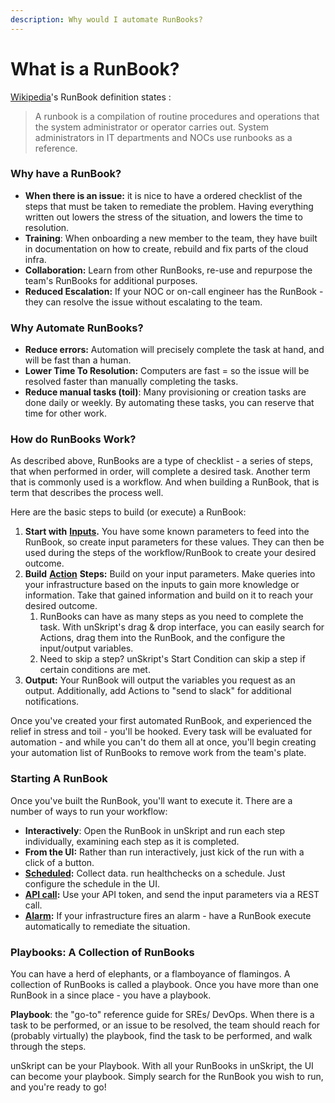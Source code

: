 ```yaml
---
description: Why would I automate RunBooks?
---
```


# What is a RunBook?

[Wikipedia](https://en.wikipedia.org/wiki/Runbook)'s RunBook definition states :&#x20;

> A runbook is a compilation of routine procedures and operations that the system administrator or operator carries out. System administrators in IT departments and NOCs use runbooks as a reference.

### Why have a RunBook?

* **When there is an issue:** it is nice to have a ordered checklist of the steps that must be taken to remediate the problem.  Having everything written out lowers the stress of the situation, and lowers the time to resolution.
* **Training**: When onboarding a new member to the team, they have built in documentation on how to create, rebuild and fix parts of the cloud infra.
* **Collaboration:** Learn from other RunBooks, re-use and repurpose the team's RunBooks for additional purposes. &#x20;
* **Reduced Escalation:** If your NOC or on-call engineer has the RunBook - they can resolve the issue without escalating to the team.

### Why Automate RunBooks?

* **Reduce errors:** Automation will precisely complete the task at hand, and will be fast than a human.
* **Lower Time To Resolution:** Computers are fast = so the issue will be resolved faster than manually completing the tasks.
* **Reduce manual tasks (toil)**: Many provisioning or creation tasks are done daily or weekly.  By automating these tasks, you can reserve that time for other work.

### How do RunBooks Work?

As described above, RunBooks are a type of checklist - a series of steps, that when performed in order, will complete a desired task.  Another term that is commonly used is a workflow.  And when building a RunBook, that is term that describes the process well. &#x20;

Here are the basic steps to build (or execute) a RunBook:

1. **Start with** [**Inputs**](../guides/xrunbooks/)**.** You have some known parameters to feed into the RunBook, so create input parameters for these values.  They can then be used during the steps of the workflow/RunBook to create your desired outcome.
2. **Build** [**Action**](../guides/actions/) **Steps:** Build on your input parameters.  Make queries into your infrastructure based on the inputs to gain more knowledge or information.  Take that gained information and build on it to reach your desired outcome.
   1. RunBooks can have as many steps as you need to complete the task.  With unSkript's drag & drop interface, you can easily search for Actions, drag them into the RunBook, and the configure the input/output variables.
   2. Need to skip a step? unSkript's Start Condition can skip a step if certain conditions are met.
3. **Output:** Your RunBook will output the variables you request as an output.  Additionally, add Actions to "send to slack" for additional notifications.

Once you've created your first automated RunBook, and experienced the relief in stress and toil - you'll be hooked.  Every task will be evaluated for automation - and while you can't do them all at once, you'll begin creating your automation list of RunBooks to remove work from the team's plate.

### Starting A RunBook

Once you've built the RunBook, you'll want to execute it.  There are a number of ways to run your workflow:

* **Interactively**: Open the RunBook in unSkript and run each step individually, examining each step as it is completed.
* **From the UI:** Rather than run interactively, just kick of the run with a click of a button.
* [**Scheduled**](../guides/xrunbooks/schedules.md)**:** Collect data. run healthchecks on a schedule. Just configure the schedule in the UI.
* [**API call**](../api-reference/)**:** Use your API token, and send the input parameters via a REST call.
* [**Alarm**](../guides/xrunbooks/alarms/)**:** If your infrastructure fires an alarm - have a RunBook execute automatically to remediate the situation.&#x20;

### Playbooks: A Collection of RunBooks

You can have a herd of elephants, or a flamboyance of flamingos.  A collection of RunBooks is called a playbook.  Once you have more than one RunBook in a since place - you have a playbook. &#x20;

**Playbook**: the "go-to" reference guide for SREs/ DevOps.  When there is a task to be performed, or an issue to be resolved, the team should reach for (probably virtually) the playbook, find the task to be performed, and walk through the steps.

unSkript can be your Playbook.  With all your RunBooks in unSkript, the UI can become your playbook. Simply search for the RunBook you wish to run, and you're ready to go!
